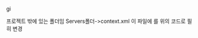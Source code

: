 gi<Context allowCasualMultipartParsing="true" path="/">
   <Resources cachingAllowed="true" cacheMaxSize="100000" />

프로젝트 밖에 있는 폴더임
Servers폴더->context.xml
이 파일에 <Context>를 위의 코드로 필히 변경

